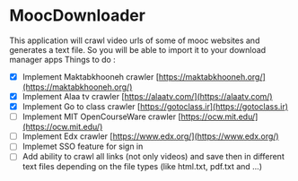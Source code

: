 # MoocDownloader
This application will crawl video urls of some of mooc websites and generates a text file. So you will be able to import it to your download manager apps
Things to do :

- [x] Implement Maktabkhooneh crawler [https://maktabkhooneh.org/](https://maktabkhooneh.org/)
- [x] Implement Alaa tv crawler [https://alaatv.com/](https://alaatv.com/)
- [x] Implement Go to class crawler [https://gotoclass.ir](https://gotoclass.ir)
- [ ] Implement MIT OpenCourseWare crawler [https://ocw.mit.edu/](https://ocw.mit.edu/)
- [ ] Implement Edx crawler [https://www.edx.org/](https://www.edx.org/)
- [ ] Implemet SSO feature for sign in
- [ ] Add ability to crawl all links (not only videos) and save then in different text files depending on the file types (like html.txt, pdf.txt and ...)

